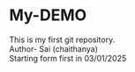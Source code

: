 # My-DEMO
This is my first git repository.
<br>
Author- Sai (chaithanya)
<br>
Starting form first in 03/01/2025

